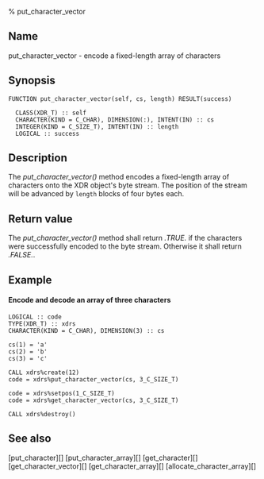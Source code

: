 % put_character_vector


Name
----

put_character_vector - encode a fixed-length array of characters


Synopsis
--------

~~~{.synopsis}
FUNCTION put_character_vector(self, cs, length) RESULT(success)

  CLASS(XDR_T) :: self
  CHARACTER(KIND = C_CHAR), DIMENSION(:), INTENT(IN) :: cs
  INTEGER(KIND = C_SIZE_T), INTENT(IN) :: length
  LOGICAL :: success
~~~


Description
-----------

The *put_character_vector()* method encodes a fixed-length array of characters
onto the XDR object's byte stream.  The position of the stream will be advanced
by `length` blocks of four bytes each.


Return value
------------

The *put_character_vector()* method shall return *.TRUE.* if the characters
were successfully encoded to the byte stream.  Otherwise it shall return
*.FALSE.*.


Example
-------

#### Encode and decode an array of three characters

~~~{.example}
LOGICAL :: code
TYPE(XDR_T) :: xdrs
CHARACTER(KIND = C_CHAR), DIMENSION(3) :: cs

cs(1) = 'a'
cs(2) = 'b'
cs(3) = 'c'

CALL xdrs%create(12)
code = xdrs%put_character_vector(cs, 3_C_SIZE_T)

code = xdrs%setpos(1_C_SIZE_T)
code = xdrs%get_character_vector(cs, 3_C_SIZE_T)

CALL xdrs%destroy()
~~~


See also
--------

[put_character][]
[put_character_array][]
[get_character][]
[get_character_vector][]
[get_character_array][]
[allocate_character_array][]
